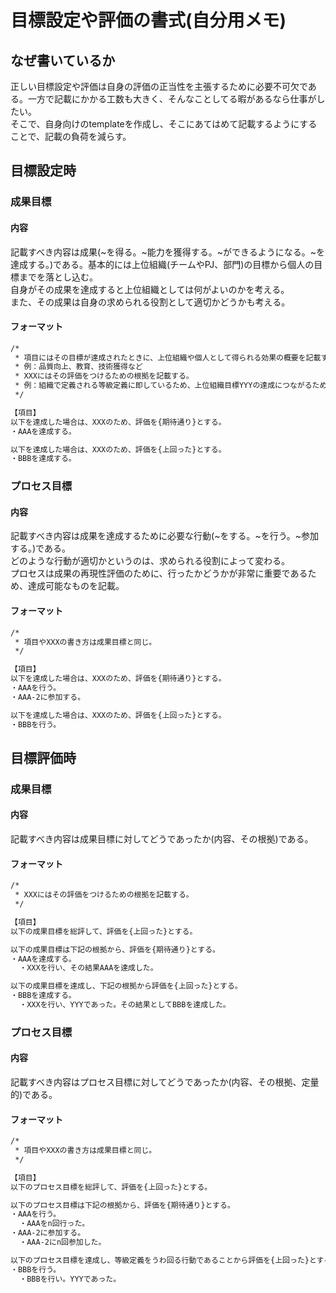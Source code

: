 # 目標設定や評価の書式(自分用メモ)

## なぜ書いているか

正しい目標設定や評価は自身の評価の正当性を主張するために必要不可欠である。一方で記載にかかる工数も大きく、そんなことしてる暇があるなら仕事がしたい。<br/>
そこで、自身向けのtemplateを作成し、そこにあてはめて記載するようにすることで、記載の負荷を減らす。

## 目標設定時

### 成果目標

#### 内容

記載すべき内容は成果(~を得る。~能力を獲得する。~ができるようになる。~を達成する。)である。基本的には上位組織(チームやPJ、部門)の目標から個人の目標までを落とし込む。<br/>
自身がその成果を達成すると上位組織としては何がよいのかを考える。<br/>
また、その成果は自身の求められる役割として適切かどうかも考える。

#### フォーマット

```txt
/* 
 * 項目にはその目標が達成されたときに、上位組織や個人として得られる効果の概要を記載する。
 * 例：品質向上、教育、技術獲得など
 * XXXにはその評価をつけるための根拠を記載する。
 * 例：組織で定義される等級定義に即しているため、上位組織目標YYYの達成につながるため、など
 */

【項目】
以下を達成した場合は、XXXのため、評価を{期待通り}とする。
・AAAを達成する。

以下を達成した場合は、XXXのため、評価を{上回った}とする。
・BBBを達成する。
```

### プロセス目標

#### 内容

記載すべき内容は成果を達成するために必要な行動(~をする。~を行う。~参加する。)である。<br/>
どのような行動が適切かというのは、求められる役割によって変わる。<br/>
プロセスは成果の再現性評価のために、行ったかどうかが非常に重要であるため、達成可能なものを記載。

#### フォーマット

```txt
/* 
 * 項目やXXXの書き方は成果目標と同じ。
 */

【項目】
以下を達成した場合は、XXXのため、評価を{期待通り}とする。
・AAAを行う。
・AAA-2に参加する。

以下を達成した場合は、XXXのため、評価を{上回った}とする。
・BBBを行う。
```

## 目標評価時

### 成果目標

#### 内容

記載すべき内容は成果目標に対してどうであったか(内容、その根拠)である。<br/>

#### フォーマット

```txt
/* 
 * XXXにはその評価をつけるための根拠を記載する。
 */

【項目】
以下の成果目標を総評して、評価を{上回った}とする。

以下の成果目標は下記の根拠から、評価を{期待通り}とする。
・AAAを達成する。
  ・XXXを行い、その結果AAAを達成した。

以下の成果目標を達成し、下記の根拠から評価を{上回った}とする。
・BBBを達成する。
  ・XXXを行い、YYYであった。その結果としてBBBを達成した。
```

### プロセス目標

#### 内容

記載すべき内容はプロセス目標に対してどうであったか(内容、その根拠、定量的)である。<br/>

#### フォーマット

```txt
/* 
 * 項目やXXXの書き方は成果目標と同じ。
 */

【項目】
以下のプロセス目標を総評して、評価を{上回った}とする。

以下のプロセス目標は下記の根拠から、評価を{期待通り}とする。
・AAAを行う。
  ・AAAをn回行った。
・AAA-2に参加する。
  ・AAA-2にn回参加した。

以下のプロセス目標を達成し、等級定義をうわ回る行動であることから評価を{上回った}とする。
・BBBを行う。
  ・BBBを行い。YYYであった。
```